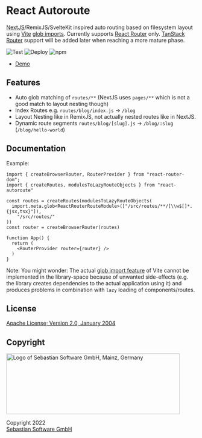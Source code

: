 # React Autoroute

[NextJS](https://nextjs.org/docs/routing/introduction)/RemixJS/SvelteKit inspired auto routing based on filesystem layout using [Vite](https://vitejs.dev) [glob imports](https://vitejs.dev/guide/features.html#glob-import). Currently supports [React Router](https://reactrouter.com/en/main) only. [TanStack Router](https://tanstack.com/router/v1) support will be added later when reaching a more mature phase.

![Test](https://github.com/sebastian-software/react-autoroute/actions/workflows/test.yml/badge.svg)
![Deploy](https://github.com/sebastian-software/react-autoroute/actions/workflows/deploy.yml/badge.svg)
![npm](https://img.shields.io/npm/v/react-autoroute)

- [Demo](https://sebastian-software.github.io/react-autoroute/index.html)

## Features

- Auto glob matching of `routes/**` (NextJS uses `pages/**` which is not a good match to layout nesting though)
- Index Routes e.g. `routes/blog/index.js` → `/blog`
- Layout Nesting like in RemixJS, not actually nested routes like in NextJS.
- Dynamic route segments `routes/blog/[slug].js` → `/blog/:slug` (`/blog/hello-world`)

## Documentation

Example:

```tsx
import { createBrowserRouter, RouterProvider } from "react-router-dom";
import { createRoutes, modulesToLazyRouteObjects } from "react-autoroute"

const routes = createRoutes(modulesToLazyRouteObjects(
  import.meta.glob<ReactRouterRouteModule>(["/src/routes/**/[\\w$[]*.{jsx,tsx}"]),
    "/src/routes/"
))
const router = createBrowserRouter(routes)

function App() {
  return (
    <RouterProvider router={router} />
  )
}
```

Note: You might wonder: The actual [glob import feature](https://vitejs.dev/guide/features.html#glob-import) of
Vite cannot be implemented in the library-space because of unwanted side-effects (e.g. the library creates
dependencies to the actual application using it) and produces problems in combination with `lazy` loading
of components/routes.

## License

[Apache License; Version 2.0, January 2004](http://www.apache.org/licenses/LICENSE-2.0)

## Copyright

<img src="https://cdn.rawgit.com/sebastian-software/sebastian-software-brand/0d4ec9d6/sebastiansoftware-en.svg" alt="Logo of Sebastian Software GmbH, Mainz, Germany" width="460" height="160"/>

Copyright 2022<br/>[Sebastian Software GmbH](http://www.sebastian-software.de)
